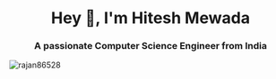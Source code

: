 <h1 align="center">Hey 👋, I'm Hitesh Mewada</h1>

<h3 align="center">A passionate Computer Science Engineer from India</h3>

<p align="left"> <img src="https://komarev.com/ghpvc/?username=rajan86528&label=Profile%20views&color=0e75b6&style=flat" alt="rajan86528" /> </p>
